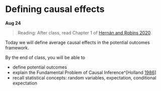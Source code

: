 
# Defining causal effects

**Aug 24**

> Reading: After class, read Chapter 1 of [Hernán and Robins 2020](https://www.hsph.harvard.edu/miguel-hernan/causal-inference-book/).

Today we will define average causal effects in the potential outcomes framework.

By the end of class, you will be able to

* define potential outcomes
* explain the Fundamental Problem of Causal Inference^[Holland [1986](https://doi.org/10.2307/2289064)]
* recall statistical concepts: random variables, expectation, conditional expectation
